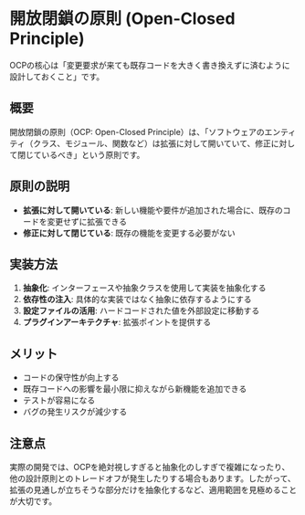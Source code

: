 # 開放閉鎖の原則 (Open-Closed Principle)

OCPの核心は「変更要求が来ても既存コードを大きく書き換えずに済むように設計しておくこと」です。

## 概要

開放閉鎖の原則（OCP: Open-Closed Principle）は、「ソフトウェアのエンティティ（クラス、モジュール、関数など）は拡張に対して開いていて、修正に対して閉じているべき」という原則です。

## 原則の説明

- **拡張に対して開いている**: 新しい機能や要件が追加された場合に、既存のコードを変更せずに拡張できる
- **修正に対して閉じている**: 既存の機能を変更する必要がない

## 実装方法

1. **抽象化**: インターフェースや抽象クラスを使用して実装を抽象化する
2. **依存性の注入**: 具体的な実装ではなく抽象に依存するようにする
3. **設定ファイルの活用**: ハードコードされた値を外部設定に移動する
4. **プラグインアーキテクチャ**: 拡張ポイントを提供する

## メリット

- コードの保守性が向上する
- 既存コードへの影響を最小限に抑えながら新機能を追加できる
- テストが容易になる
- バグの発生リスクが減少する

## 注意点
実際の開発では、OCPを絶対視しすぎると抽象化のしすぎで複雑になったり、他の設計原則とのトレードオフが発生したりする場合もあります。したがって、拡張の見通しが立ちそうな部分だけを抽象化するなど、適用範囲を見極めることが大切です。
